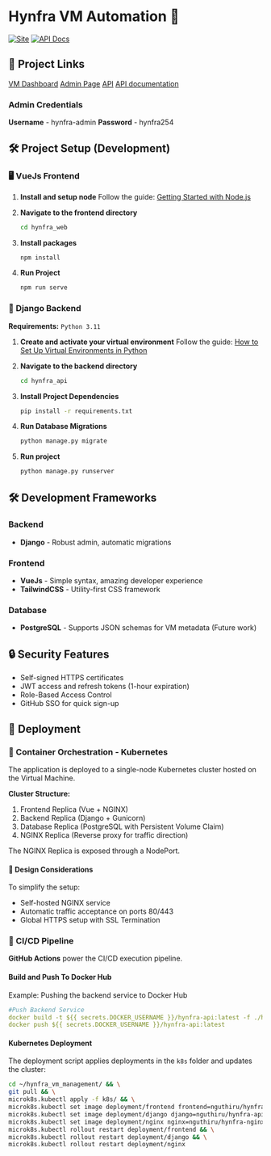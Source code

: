 # Hynfra VM Automation 🚀

[![Site](https://img.shields.io/badge/Site-Live-brightgreen)](https://102.209.68.86)
[![API Docs](https://img.shields.io/badge/API-Documentation-blue)](https://documenter.getpostman.com/view/13304226/2sAXqtb27r)

## 🔗 Project Links
[VM Dashboard](https://102.209.68.86)
[Admin Page](https://102.209.68.86/admin)
[API](https://102.209.68.86/api)
[API documentation](https://documenter.getpostman.com/view/13304226/2sAXqtb27r)

### Admin Credentials
**Username** - hynfra-admin
**Password** - hynfra254

## 🛠 Project Setup (Development)

### 🖥 VueJs Frontend

1. **Install and setup node**
   Follow the guide: [Getting Started with Node.js](https://www.pluralsight.com/resources/blog/guides/getting-started-with-nodejs)

2. **Navigate to the frontend directory**
   ```bash
   cd hynfra_web
   ```

3. **Install packages**
   ```bash
   npm install
   ```

4. **Run Project**
   ```bash
   npm run serve
   ```

### 🐍 Django Backend

**Requirements:** `Python 3.11`

1. **Create and activate your virtual environment**
   Follow the guide: [How to Set Up Virtual Environments in Python](https://www.freecodecamp.org/news/how-to-setup-virtual-environments-in-python/)

2. **Navigate to the backend directory**
   ```bash
   cd hynfra_api
   ```

3. **Install Project Dependencies**
   ```bash
   pip install -r requirements.txt
   ```

4. **Run Database Migrations**
   ```bash
   python manage.py migrate
   ```

5. **Run project**
   ```bash
   python manage.py runserver
   ```

## 🛠 Development Frameworks

### Backend
- **Django** - Robust admin, automatic migrations

### Frontend
- **VueJs** - Simple syntax, amazing developer experience
- **TailwindCSS** - Utility-first CSS framework

### Database
- **PostgreSQL** - Supports JSON schemas for VM metadata (Future work)

## 🔒 Security Features

- Self-signed HTTPS certificates
- JWT access and refresh tokens (1-hour expiration)
- Role-Based Access Control
- GitHub SSO for quick sign-up

## 🚀 Deployment

### 🐳 Container Orchestration - Kubernetes

The application is deployed to a single-node Kubernetes cluster hosted on the Virtual Machine.

**Cluster Structure:**
1. Frontend Replica (Vue + NGINX)
2. Backend Replica (Django + Gunicorn)
3. Database Replica (PostgreSQL with Persistent Volume Claim)
4. NGINX Replica (Reverse proxy for traffic direction)

The NGINX Replica is exposed through a NodePort.

#### 🎨 Design Considerations

To simplify the setup:
- Self-hosted NGINX service
- Automatic traffic acceptance on ports 80/443
- Global HTTPS setup with SSL Termination

### 🔄 CI/CD Pipeline

**GitHub Actions** power the CI/CD execution pipeline.

#### Build and Push To Docker Hub

Example: Pushing the backend service to Docker Hub
```yaml
#Push Backend Service
docker build -t ${{ secrets.DOCKER_USERNAME }}/hynfra-api:latest -f ./hynfra_api/Dockerfile ./hynfra_api
docker push ${{ secrets.DOCKER_USERNAME }}/hynfra-api:latest
```

#### Kubernetes Deployment

The deployment script applies deployments in the `k8s` folder and updates the cluster:

```bash
cd ~/hynfra_vm_management/ && \
git pull && \
microk8s.kubectl apply -f k8s/ && \
microk8s.kubectl set image deployment/frontend frontend=nguthiru/hynfra-web:latest && \
microk8s.kubectl set image deployment/django django=nguthiru/hynfra-api:latest && \
microk8s.kubectl set image deployment/nginx nginx=nguthiru/hynfra-nginx:latest
microk8s.kubectl rollout restart deployment/frontend && \
microk8s.kubectl rollout restart deployment/django && \
microk8s.kubectl rollout restart deployment/nginx
```
